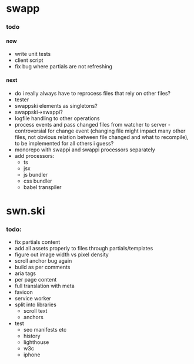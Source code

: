 # swapp

### todo

#### now

- write unit tests
- client script
- fix bug where partials are not refreshing

#### next

- do i really always have to reprocess files that rely on other files?
- tester
- swappski elements as singletons?
- swappski->swappi?
- logfile handling to other operations
- process events and pass changed files from watcher to server - controversial for change event (changing file might impact many other files, not obvious relation between file changed and what to recompile), to be implemented for all others i guess?
- monorepo with swappi and swappi processors separately
- add processors:
  - ts
  - jsx
  - js bundler
  - css bundler
  - babel transpiler

# swn.ski

### todo:

- fix partials content
- add all assets properly to files through partials/templates
- figure out image width vs pixel density
- scroll anchor bug again
- build as per comments
- aria tags
- per page content
- full translation with meta
- favicon
- service worker
- split into libraries
  - scroll text
  - anchors
- test
  - seo manifests etc
  - history
  - lighthouse
  - w3c
  - iphone
